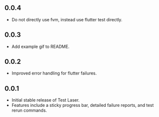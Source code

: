 ## 0.0.4
- Do not directly use fvm, instead use flutter test directly.

## 0.0.3
- Add example gif to README.

## 0.0.2
- Improved error handling for flutter failures.

## 0.0.1

- Initial stable release of Test Laser.
- Features include a sticky progress bar, detailed failure reports, and test rerun commands.
